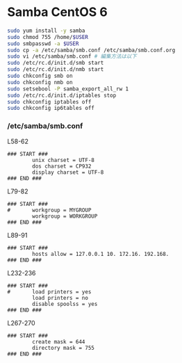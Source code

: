 # Samba CentOS 6

```bash
sudo yum install -y samba
sudo chmod 755 /home/$USER
sudo smbpasswd -a $USER
sudo cp -a /etc/samba/smb.conf /etc/samba/smb.conf.org
sudo vi /etc/samba/smb.conf # 編集方法は以下
sudo /etc/rc.d/init.d/smb start
sudo /etc/rc.d/init.d/nmb start
sudo chkconfig smb on
sudo chkconfig nmb on
sudo setsebool -P samba_export_all_rw 1
sudo /etc/rc.d/init.d/iptables stop
sudo chkconfig iptables off
sudo chkconfig ip6tables off
```

### /etc/samba/smb.conf

L58-62
```text
### START ###
        unix charset = UTF-8
        dos charset = CP932
        display charset = UTF-8
### END ###
```

L79-82
```text
### START ###
#       workgroup = MYGROUP
        workgroup = WORKGROUP
### END ###
```

L89-91
```text
### START ###
        hosts allow = 127.0.0.1 10. 172.16. 192.168.
### END ###
```

L232-236
```text
### START ###
#       load printers = yes
        load printers = no
        disable spoolss = yes
### END ###
```

L267-270
```text
### START ###
        create mask = 644
        directory mask = 755
### END ###
```


